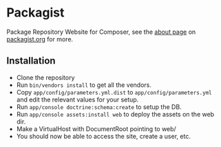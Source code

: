 Packagist
=========

Package Repository Website for Composer, see the [about page](http://packagist.org/about) on [packagist.org](http://packagist.org/) for more.

Installation
------------

- Clone the repository
- Run `bin/vendors install` to get all the vendors.
- Copy `app/config/parameters.yml.dist` to `app/config/parameters.yml` and edit the relevant values for your setup.
- Run `app/console doctrine:schema:create` to setup the DB.
- Run `app/console assets:install web` to deploy the assets on the web dir.
- Make a VirtualHost with DocumentRoot pointing to web/
- You should now be able to access the site, create a user, etc.
